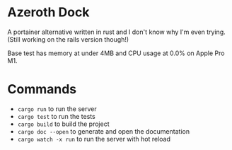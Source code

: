 # Azeroth Dock
A portainer alternative written in rust and I don't know why I'm even trying. (Still working on the rails version though!)

Base test has memory at under 4MB and CPU usage at 0.0% on Apple Pro M1.

# Commands
- `cargo run` to run the server
- `cargo test` to run the tests
- `cargo build` to build the project
- `cargo doc --open` to generate and open the documentation
- `cargo watch -x run` to run the server with hot reload
